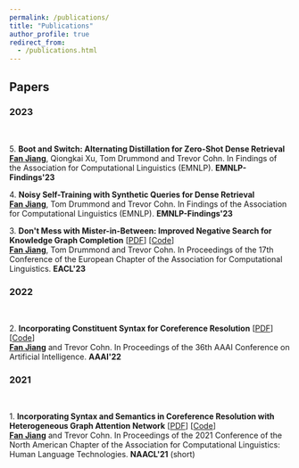 ```yaml
---
permalink: /publications/
title: "Publications"
author_profile: true
redirect_from: 
  - /publications.html
---
```


## Papers

### 2023

<br>

5\. **Boot and Switch: Alternating Distillation for Zero-Shot Dense Retrieval** <br>
<ins>**Fan Jiang**</ins>, Qiongkai Xu, Tom Drummond and Trevor Cohn. In Findings of the Association for Computational Linguistics (EMNLP). **EMNLP-Findings'23**

4\. **Noisy Self-Training with Synthetic Queries for Dense Retrieval** <br>
<ins>**Fan Jiang**</ins>, Tom Drummond and Trevor Cohn. In Findings of the Association for Computational Linguistics (EMNLP). **EMNLP-Findings'23**

3\. **Don't Mess with Mister-in-Between: Improved Negative Search for Knowledge Graph Completion** [<a href="https://aclanthology.org/2023.eacl-main.133.pdf">PDF</a>] [<a href='https://github.com/Fantabulous-J/Improved-Negative-Search-for-KGC'>Code</a>]<br>
<ins>**Fan Jiang**</ins>, Tom Drummond and Trevor Cohn. In Proceedings of the 17th Conference of the European Chapter of the Association for Computational Linguistics. **EACL'23**

### 2022
<br>

2\. **Incorporating Constituent Syntax for Coreference Resolution** [<a href="https://doi.org/10.1609/aaai.v36i10.21329">PDF</a>] [<a href='https://github.com/Fantabulous-J/Coref-Constituent-Graph'>Code</a>]<br>
<ins>**Fan Jiang**</ins> and Trevor Cohn. In Proceedings of the 36th AAAI Conference on Artificial Intelligence. **AAAI'22**

### 2021
<br>

1\. **Incorporating Syntax and Semantics in Coreference Resolution with Heterogeneous Graph Attention Network** [<a href='https://www.aclweb.org/anthology/2021.naacl-main.125.pdf'>PDF</a>] [<a href='https://github.com/Fantabulous-J/coref-HGAT'>Code</a>]<br>
<ins>**Fan Jiang**</ins> and Trevor Cohn. In Proceedings of the 2021 Conference of the North American Chapter of the Association for Computational Linguistics: Human Language Technologies. **NAACL'21** (short)
<!-- **NAACL'21**: , pages 1584–1591 <br> -->
